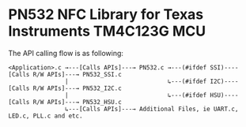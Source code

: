 # PN532 NFC Library for Texas Instruments TM4C123G MCU

The API calling flow is as following:

    <Application>.c →---[Calls APIs]---→ PN532.c →---(#ifdef SSI)----[Calls R/W APIs]---→ PN532_SSI.c
                    |                            ↳---(#ifdef I2C)----[Calls R/W APIs]---→ PN532_I2C.c
                    |                            ↳---(#ifdef HSU)----[Calls R/W APIs]---→ PN532_HSU.c
                    ↳---[Calls APIs]---→ Additional Files, ie UART.c, LED.c, PLL.c and etc.                     
